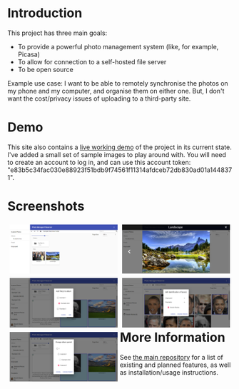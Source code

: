# Introduction

This project has three main goals:
- To provide a powerful photo management system (like, for example, Picasa)
- To allow for connection to a self-hosted file server
- To be open source

Example use case: I want to be able to remotely synchronise the photos on my phone and my computer, and organise them on either one. But, I don't want the cost/privacy issues of uploading to a third-party site.

# Demo

This site also contains a [live working demo](./demo/) of the project in its current state. I've added a small set of sample images to play around with. You will need to create an account to log in, and can use this account token: "e83b5c34fac030e88923f51bdb9f74561f11314afdceb72db830ad01a1448371".

# Screenshots

<a href="./screenshots/001.png" target="_blank"><img src="./screenshots/001.png" style="width: calc(50% - 10px); margin: 5px; float: left;" title="Main folder view"></a>
<a href="./screenshots/002.png" target="_blank"><img src="./screenshots/002.png" style="width: calc(50% - 10px); margin: 5px; float: right;" title="Image view"></a>
<a href="./screenshots/003.png" target="_blank"><img src="./screenshots/003.png" style="width: calc(50% - 10px); margin: 5px; float: left;" title="Adding files to an album"></a>
<a href="./screenshots/004.png" target="_blank"><img src="./screenshots/004.png" style="width: calc(50% - 10px); margin: 5px; float: right;" title="Identifying faces"></a>
<a href="./screenshots/005.png" target="_blank"><img src="./screenshots/005.png" style="width: calc(50% - 10px); margin: 5px; float: left;" title="Modifying album structure"></a>

# More Information

See [the main repository](https://github.com/zsmith3/Photo-Manager-Client) for a list of existing and planned features, as well as installation/usage instructions.
